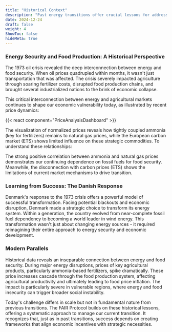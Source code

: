 ```yaml
---
title: "Historical Context"
description: "Past energy transitions offer crucial lessons for addressing today's challenges. Energy crises have repeatedly demonstrated how energy security fundamentally impacts economic stability and food production."
date: 2024-12-24
draft: false
weight: 4
ShowToc: false
hideMeta: true
---
```


### Energy Security and Food Production: A Historical Perspective

The 1973 oil crisis revealed the deep interconnection between energy and food security. When oil prices quadrupled within months, it wasn't just transportation that was affected. The crisis severely impacted agriculture through soaring fertilizer costs, disrupted food production chains, and brought several industrialized nations to the brink of economic collapse.

This critical interconnection between energy and agricultural markets continues to shape our economic vulnerability today, as illustrated by recent price dynamics:

{{< react component="PriceAnalysisDashboard" >}}

The visualization of normalized prices reveals how tightly coupled ammonia (key for fertilizers) remains to natural gas prices, while the European carbon market (ETS) shows limited influence on these strategic commodities. To understand these relationships:

The strong positive correlation between ammonia and natural gas prices demonstrates our continuing dependence on fossil fuels for food security. Meanwhile, the disconnection with carbon prices (ETS) shows the limitations of current market mechanisms to drive transition.

### Learning from Success: The Danish Response

Denmark's response to the 1973 crisis offers a powerful model of successful transformation. Facing potential blackouts and economic disruption, Denmark made a strategic choice to transform its energy system. Within a generation, the country evolved from near-complete fossil fuel dependency to becoming a world leader in wind energy. This transformation wasn't just about changing energy sources - it required reimagining their entire approach to energy security and economic development.

### Modern Parallels

Historical data reveals an inseparable connection between energy and food security. During major energy disruptions, prices of key agricultural products, particularly ammonia-based fertilizers, spike dramatically. These price increases cascade through the food production system, affecting agricultural productivity and ultimately leading to food price inflation. The impact is particularly severe in vulnerable regions, where energy and food insecurity can trigger broader social instability.

Today's challenge differs in scale but not in fundamental nature from previous transitions. The FAIR Protocol builds on these historical lessons, offering a systematic approach to manage our current transition. It recognizes that, just as in past transitions, success depends on creating frameworks that align economic incentives with strategic necessities.